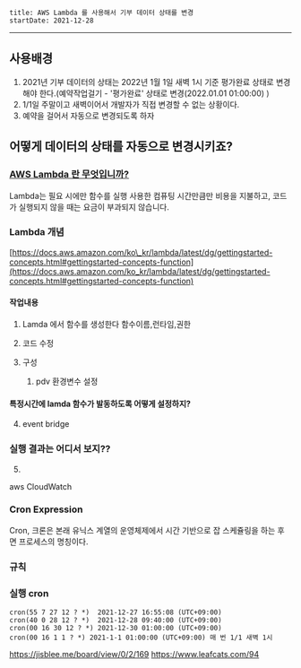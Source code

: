 ```
title: AWS Lambda 를 사용해서 기부 데이터 상태를 변경
startDate: 2021-12-28
```
---

## 사용배경

1. 2021년 기부 데이터의 상태는 2022년 1월 1일 새벽 1시 기준 평가완료 상태로 변경해야 한다.(예약작업걸기 - '평가완료' 상태로 변경(2022.01.01 01:00:00)<span style="color:#333333"> )</span>
2. 1/1일 주말이고 새벽이어서 개발자가 직접 변경할 수 없는 상황이다.
3. 예약을 걸어서 자동으로 변경되도록 하자

## 어떻게 데이터의 상태를 자동으로 변경시키죠?

### [AWS Lambda 란 무엇입니까?](https://docs.aws.amazon.com/ko_kr/lambda/latest/dg/welcome.html)

Lambda는 필요 시에만 함수를 실행
사용한 컴퓨팅 시간만큼만 비용을 지불하고, 코드가 실행되지 않을 때는 요금이 부과되지 않습니다.

### Lambda 개념

[https://docs.aws.amazon.com/ko\_kr/lambda/latest/dg/gettingstarted-concepts.html#gettingstarted-concepts-function](https://docs.aws.amazon.com/ko_kr/lambda/latest/dg/gettingstarted-concepts.html#gettingstarted-concepts-function)

#### 작업내용

1. Lamda 에서 함수를 생성한다
    함수이름,런타임,권한

2. 코드 수정

3. 구성
    1. pdv 환경변수 설정

  #### 특정시간에 lamda 함수가 발동하도록 어떻게 설정하지?
4. event bridge 
  ### 실행 결과는 어디서 보지??
5.
  aws CloudWatch


### Cron Expression
Cron, 크론은 본래 유닉스 계열의 운영체제에서 시간 기반으로 잡 스케쥴링을 하는 후면 프로세스의 명칭이다. 


### 규칙


### 실행 cron
```
cron(55 7 27 12 ? *)  2021-12-27 16:55:08 (UTC+09:00)
cron(40 0 28 12 ? *)  2021-12-28 09:40:00 (UTC+09:00)
cron(00 16 30 12 ? *) 2021-12-30 01:00:00 (UTC+09:00)
cron(00 16 1 1 ? *) 2021-1-1 01:00:00 (UTC+09:00) 매 번 1/1 새벽 1시
```


https://jisblee.me/board/view/0/2/169
https://www.leafcats.com/94